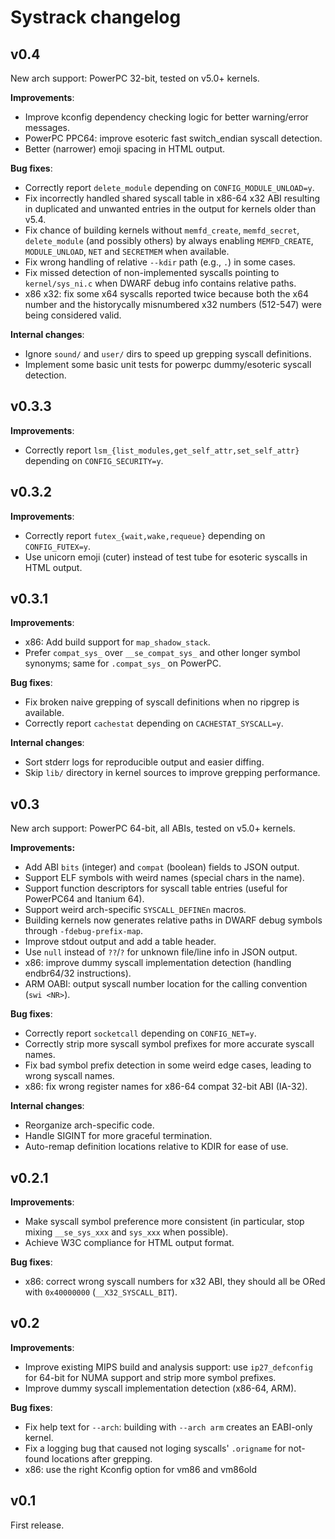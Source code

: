 Systrack changelog
==================

v0.4
----

New arch support: PowerPC 32-bit, tested on v5.0+ kernels.

**Improvements**:

- Improve kconfig dependency checking logic for better warning/error messages.
- PowerPC PPC64: improve esoteric fast switch_endian syscall detection.
- Better (narrower) emoji spacing in HTML output.

**Bug fixes**:

- Correctly report `delete_module` depending on `CONFIG_MODULE_UNLOAD=y`.
- Fix incorrectly handled shared syscall table in x86-64 x32 ABI resulting in
  duplicated and unwanted entries in the output for kernels older than v5.4.
- Fix chance of building kernels without `memfd_create`, `memfd_secret`,
  `delete_module` (and possibly others) by always enabling `MEMFD_CREATE`,
  `MODULE_UNLOAD`, `NET` and `SECRETMEM` when available.
- Fix wrong handling of relative `--kdir` path (e.g., `.`) in some cases.
- Fix missed detection of non-implemented syscalls pointing to `kernel/sys_ni.c`
  when DWARF debug info contains relative paths.
- x86 x32: fix some x64 syscalls reported twice because both the x64 number and
  the historycally misnumbered x32 numbers (512-547) were being considered
  valid.

**Internal changes**:

- Ignore `sound/` and `user/` dirs to speed up grepping syscall definitions.
- Implement some basic unit tests for powerpc dummy/esoteric syscall detection.


v0.3.3
------

**Improvements**:

- Correctly report `lsm_{list_modules,get_self_attr,set_self_attr}` depending on
  `CONFIG_SECURITY=y`.


v0.3.2
------

**Improvements**:

- Correctly report `futex_{wait,wake,requeue}` depending on `CONFIG_FUTEX=y`.
- Use unicorn emoji (cuter) instead of test tube for esoteric syscalls in HTML
  output.


v0.3.1
------

**Improvements**:

- x86: Add build support for `map_shadow_stack`.
- Prefer `compat_sys_` over `__se_compat_sys_` and other longer symbol synonyms;
  same for `.compat_sys_` on PowerPC.

**Bug fixes**:

- Fix broken naive grepping of syscall definitions when no ripgrep is available.
- Correctly report `cachestat` depending on `CACHESTAT_SYSCALL=y`.

**Internal changes**:

- Sort stderr logs for reproducible output and easier diffing.
- Skip `lib/` directory in kernel sources to improve grepping performance.


v0.3
----

New arch support: PowerPC 64-bit, all ABIs, tested on v5.0+ kernels.

**Improvements:**

- Add ABI `bits` (integer) and `compat` (boolean) fields to JSON output.
- Support ELF symbols with weird names (special chars in the name).
- Support function descriptors for syscall table entries (useful for PowerPC64
  and Itanium 64).
- Support weird arch-specific `SYSCALL_DEFINEn` macros.
- Building kernels now generates relative paths in DWARF debug symbols through
  `-fdebug-prefix-map`.
- Improve stdout output and add a table header.
- Use `null` instead of `??`/`?` for unknown file/line info in JSON output.
- x86: improve dummy syscall implementation detection (handling endbr64/32
  instructions).
- ARM OABI: output syscall number location for the calling convention
  (`swi <NR>`).

**Bug fixes**:

- Correctly report `socketcall` depending on `CONFIG_NET=y`.
- Correctly strip more syscall symbol prefixes for more accurate syscall names.
- Fix bad symbol prefix detection in some weird edge cases, leading to wrong
  syscall names.
- x86: fix wrong register names for x86-64 compat 32-bit ABI (IA-32).

**Internal changes**:

- Reorganize arch-specific code.
- Handle SIGINT for more graceful termination.
- Auto-remap definition locations relative to KDIR for ease of use.


v0.2.1
------

**Improvements**:

- Make syscall symbol preference more consistent (in particular, stop mixing
  `__se_sys_xxx` and `sys_xxx` when possible).
- Achieve W3C compliance for HTML output format.

**Bug fixes**:

- x86: correct wrong syscall numbers for x32 ABI, they should all be ORed with
  `0x40000000` (`__X32_SYSCALL_BIT`).


v0.2
----

**Improvements**:

- Improve existing MIPS build and analysis support: use `ip27_defconfig` for
  64-bit for NUMA support and strip more symbol prefixes.
- Improve dummy syscall implementation detection (x86-64, ARM).

**Bug fixes**:

- Fix help text for `--arch`: building with `--arch arm` creates an
  EABI-only kernel.
- Fix a logging bug that caused not loging syscalls' `.origname` for not-found
  locations after grepping.
- x86: use the right Kconfig option for vm86 and vm86old


v0.1
----

First release.
